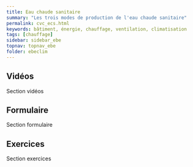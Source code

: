 ```yaml
---
title: Eau chaude sanitaire
summary: "Les trois modes de production de l'eau chaude sanitaire"
permalink: cvc_ecs.html
keywords: bâtiment, énergie, chauffage, ventilation, climatisation
tags: [chauffage]
sidebar: sidebar_ebe
topnav: topnav_ebe
folder: ebeclim
---
```


## Vidéos

Section vidéos

## Formulaire

Section formulaire

## Exercices

Section exercices
